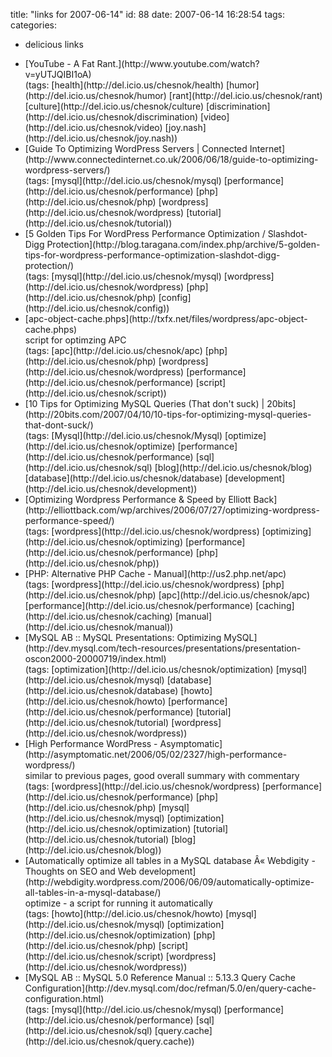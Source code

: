 title: "links for 2007-06-14"
id: 88
date: 2007-06-14 16:28:54
tags: 
categories: 
- delicious links

*   <div>[YouTube - A Fat Rant.](http://www.youtube.com/watch?v=yUTJQIBI1oA)</div>
		<div>(tags: [health](http://del.icio.us/chesnok/health) [humor](http://del.icio.us/chesnok/humor) [rant](http://del.icio.us/chesnok/rant) [culture](http://del.icio.us/chesnok/culture) [discrimination](http://del.icio.us/chesnok/discrimination) [video](http://del.icio.us/chesnok/video) [joy.nash](http://del.icio.us/chesnok/joy.nash))</div>
*   <div>[Guide To Optimizing WordPress Servers | Connected Internet](http://www.connectedinternet.co.uk/2006/06/18/guide-to-optimizing-wordpress-servers/)</div>
		<div>(tags: [mysql](http://del.icio.us/chesnok/mysql) [performance](http://del.icio.us/chesnok/performance) [php](http://del.icio.us/chesnok/php) [wordpress](http://del.icio.us/chesnok/wordpress) [tutorial](http://del.icio.us/chesnok/tutorial))</div>
*   <div>[5 Golden Tips For WordPress Performance Optimization / Slashdot-Digg Protection](http://blog.taragana.com/index.php/archive/5-golden-tips-for-wordpress-performance-optimization-slashdot-digg-protection/)</div>
		<div>(tags: [mysql](http://del.icio.us/chesnok/mysql) [wordpress](http://del.icio.us/chesnok/wordpress) [php](http://del.icio.us/chesnok/php) [config](http://del.icio.us/chesnok/config))</div>
*   <div>[apc-object-cache.phps](http://txfx.net/files/wordpress/apc-object-cache.phps)</div>
		<div>script for optimzing APC</div>
		<div>(tags: [apc](http://del.icio.us/chesnok/apc) [php](http://del.icio.us/chesnok/php) [wordpress](http://del.icio.us/chesnok/wordpress) [performance](http://del.icio.us/chesnok/performance) [script](http://del.icio.us/chesnok/script))</div>
*   <div>[10 Tips for Optimizing MySQL Queries (That don't suck) | 20bits](http://20bits.com/2007/04/10/10-tips-for-optimizing-mysql-queries-that-dont-suck/)</div>
		<div>(tags: [Mysql](http://del.icio.us/chesnok/Mysql) [optimize](http://del.icio.us/chesnok/optimize) [performance](http://del.icio.us/chesnok/performance) [sql](http://del.icio.us/chesnok/sql) [blog](http://del.icio.us/chesnok/blog) [database](http://del.icio.us/chesnok/database) [development](http://del.icio.us/chesnok/development))</div>
*   <div>[Optimizing Wordpress Performance &amp; Speed by Elliott Back](http://elliottback.com/wp/archives/2006/07/27/optimizing-wordpress-performance-speed/)</div>
		<div>(tags: [wordpress](http://del.icio.us/chesnok/wordpress) [optimizing](http://del.icio.us/chesnok/optimizing) [performance](http://del.icio.us/chesnok/performance) [php](http://del.icio.us/chesnok/php))</div>
*   <div>[PHP: Alternative PHP Cache - Manual](http://us2.php.net/apc)</div>
		<div>(tags: [wordpress](http://del.icio.us/chesnok/wordpress) [php](http://del.icio.us/chesnok/php) [apc](http://del.icio.us/chesnok/apc) [performance](http://del.icio.us/chesnok/performance) [caching](http://del.icio.us/chesnok/caching) [manual](http://del.icio.us/chesnok/manual))</div>
*   <div>[MySQL AB :: MySQL Presentations: Optimizing MySQL](http://dev.mysql.com/tech-resources/presentations/presentation-oscon2000-20000719/index.html)</div>
		<div>(tags: [optimization](http://del.icio.us/chesnok/optimization) [mysql](http://del.icio.us/chesnok/mysql) [database](http://del.icio.us/chesnok/database) [howto](http://del.icio.us/chesnok/howto) [performance](http://del.icio.us/chesnok/performance) [tutorial](http://del.icio.us/chesnok/tutorial) [wordpress](http://del.icio.us/chesnok/wordpress))</div>
*   <div>[High Performance WordPress - Asymptomatic](http://asymptomatic.net/2006/05/02/2327/high-performance-wordpress/)</div>
		<div>similar to previous pages, good overall summary with commentary</div>
		<div>(tags: [wordpress](http://del.icio.us/chesnok/wordpress) [performance](http://del.icio.us/chesnok/performance) [php](http://del.icio.us/chesnok/php) [mysql](http://del.icio.us/chesnok/mysql) [optimization](http://del.icio.us/chesnok/optimization) [tutorial](http://del.icio.us/chesnok/tutorial) [blog](http://del.icio.us/chesnok/blog))</div>
*   <div>[Automatically optimize all tables in a MySQL database Â« Webdigity - Thoughts on SEO and Web development](http://webdigity.wordpress.com/2006/06/09/automatically-optimize-all-tables-in-a-mysql-database/)</div>
		<div>optimize - a script for running it automatically</div>
		<div>(tags: [howto](http://del.icio.us/chesnok/howto) [mysql](http://del.icio.us/chesnok/mysql) [optimization](http://del.icio.us/chesnok/optimization) [php](http://del.icio.us/chesnok/php) [script](http://del.icio.us/chesnok/script) [wordpress](http://del.icio.us/chesnok/wordpress))</div>
*   <div>[MySQL AB :: MySQL 5.0 Reference Manual :: 5.13.3 Query Cache Configuration](http://dev.mysql.com/doc/refman/5.0/en/query-cache-configuration.html)</div>
		<div>(tags: [mysql](http://del.icio.us/chesnok/mysql) [performance](http://del.icio.us/chesnok/performance) [sql](http://del.icio.us/chesnok/sql) [query.cache](http://del.icio.us/chesnok/query.cache))</div>

